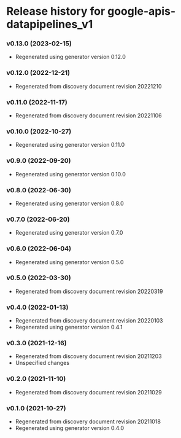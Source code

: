 # Release history for google-apis-datapipelines_v1

### v0.13.0 (2023-02-15)

* Regenerated using generator version 0.12.0

### v0.12.0 (2022-12-21)

* Regenerated from discovery document revision 20221210

### v0.11.0 (2022-11-17)

* Regenerated from discovery document revision 20221106

### v0.10.0 (2022-10-27)

* Regenerated using generator version 0.11.0

### v0.9.0 (2022-09-20)

* Regenerated using generator version 0.10.0

### v0.8.0 (2022-06-30)

* Regenerated using generator version 0.8.0

### v0.7.0 (2022-06-20)

* Regenerated using generator version 0.7.0

### v0.6.0 (2022-06-04)

* Regenerated using generator version 0.5.0

### v0.5.0 (2022-03-30)

* Regenerated from discovery document revision 20220319

### v0.4.0 (2022-01-13)

* Regenerated from discovery document revision 20220103
* Regenerated using generator version 0.4.1

### v0.3.0 (2021-12-16)

* Regenerated from discovery document revision 20211203
* Unspecified changes

### v0.2.0 (2021-11-10)

* Regenerated from discovery document revision 20211029

### v0.1.0 (2021-10-27)

* Regenerated from discovery document revision 20211018
* Regenerated using generator version 0.4.0

